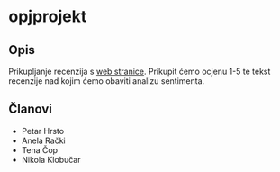 # opjprojekt
## Opis
Prikupljanje recenzija s <a href="https://www.najboljeknjige.com/recenzije">web stranice</a>. Prikupit ćemo ocjenu 1-5 te tekst recenzije nad kojim ćemo obaviti analizu sentimenta. 
## Članovi
- Petar Hrsto
- Anela Rački
- Tena Čop
- Nikola Klobučar
